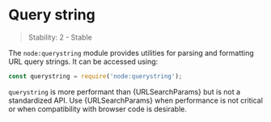 # Query string

<!--introduced_in=v0.1.25-->

> Stability: 2 - Stable

<!--name=querystring-->

<!-- source_link=lib/querystring.js -->

The `node:querystring` module provides utilities for parsing and formatting URL
query strings. It can be accessed using:

```js
const querystring = require('node:querystring');
```

`querystring` is more performant than {URLSearchParams} but is not a
standardized API. Use {URLSearchParams} when performance is not critical or
when compatibility with browser code is desirable.
